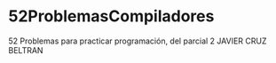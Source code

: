 # 52ProblemasCompiladores
52 Problemas para practicar programación, del parcial 2
JAVIER CRUZ BELTRAN
